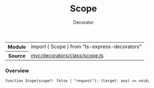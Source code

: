 <header class="symbol-info-header">    <h1 id="scope">Scope</h1>    <label class="symbol-info-type-label decorator">Decorator</label>      </header>
<section class="symbol-info">      <table class="is-full-width">        <tbody>        <tr>          <th>Module</th>          <td>            <div class="lang-typescript">                <span class="token keyword">import</span> { Scope }                 <span class="token keyword">from</span>                 <span class="token string">"ts-express-decorators"</span>                            </div>          </td>        </tr>        <tr>          <th>Source</th>          <td>            <a href="https://romakita.github.io/ts-express-decorators/#//blob/v2.0.11/src/mvc/decorators/class/scope.ts#L0-L0">                mvc/decorators/class/scope.ts            </a>        </td>        </tr>                </tbody>      </table>    </section>

### Overview

<pre><code class="typescript-lang">function <span class="token function">Scope</span><span class="token punctuation">(</span>scope?<span class="token punctuation">:</span> false | "request"<span class="token punctuation">)</span><span class="token punctuation">:</span> <span class="token punctuation">(</span>target<span class="token punctuation">:</span> <span class="token keyword">any</span><span class="token punctuation">)</span> => <span class="token keyword">void</span><span class="token punctuation">;</span></code></pre>

